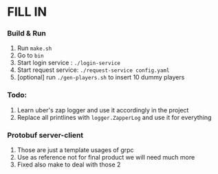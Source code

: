 # FILL IN 

### Build & Run
1. Run `make.sh`
2. Go to `bin`
3. Start login service : `./login-service`
4. Start request service: `./request-service config.yaml`
5. [optional] run `./gen-players.sh` to insert 10 dummy players



### Todo:
1. Learn uber's zap logger and use it accordingly in the project
2. Replace all printlines with `logger.ZapperLog` and use it for everything


### Protobuf server-client
1. Those are just a template usages of grpc
2. Use as reference not for final product we will need much more
3. Fixed also make to deal with those 2
